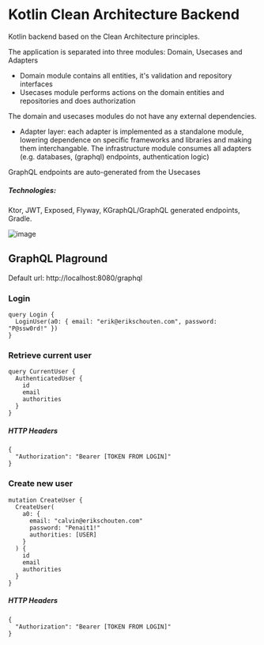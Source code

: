 # Kotlin Clean Architecture Backend

Kotlin backend based on the Clean Architecture principles.

The application is separated into three modules: Domain, Usecases and Adapters

- Domain module contains all entities, it's validation and repository interfaces
- Usecases module performs actions on the domain entities and repositories and does authorization

The domain and usecases modules do not have any external dependencies.

- Adapter layer: each adapter is implemented as a standalone module, lowering dependence on specific frameworks and
  libraries and making them interchangable. The infrastructure module consumes all adapters (e.g. databases, (graphql)
  endpoints, authentication logic)

GraphQL endpoints are auto-generated from the Usecases

##### Technologies:

Ktor, JWT, Exposed, Flyway, KGraphQL/GraphQL generated endpoints, Gradle.

![image](https://miro.medium.com/max/800/1*0R0r00uF1RyRFxkxo3HVDg.png)

## GraphQL Plaground

Default url: http://localhost:8080/graphql

### Login

```
query Login {
  LoginUser(a0: { email: "erik@erikschouten.com", password: "P@ssw0rd!" })
}
```

### Retrieve current user

```
query CurrentUser {
  AuthenticatedUser {
    id
    email
    authorities
  }
}
```

##### HTTP Headers

```
{
  "Authorization": "Bearer [TOKEN FROM LOGIN]"
}
```

### Create new user

```
mutation CreateUser {
  CreateUser(
    a0: {
      email: "calvin@erikschouten.com"
      password: "Penait1!"
      authorities: [USER]
    }
  ) {
    id
    email
    authorities
  }
}
```

##### HTTP Headers

```
{
  "Authorization": "Bearer [TOKEN FROM LOGIN]"
}
```
